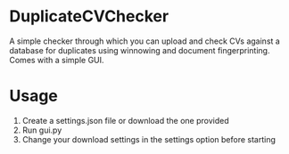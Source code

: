 # DuplicateCVChecker
A simple checker through which you can upload and check CVs against a database for duplicates using winnowing and document fingerprinting. Comes with a simple GUI.

# Usage
1. Create a settings.json file or download the one provided
2. Run gui.py
3. Change your download settings in the settings option before starting
